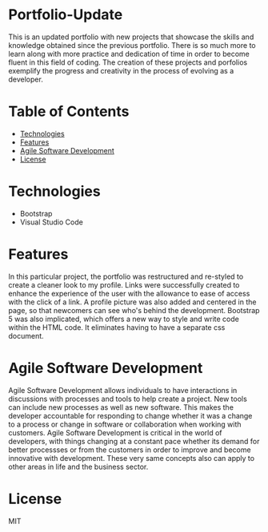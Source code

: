 # Portfolio-Update

This is an updated portfolio with new projects that showcase the skills and knowledge obtained since the previous portfolio. 
There is so much more to learn along with more practice and dedication of time in order to become fluent in this field of coding. The creation of these projects and porfolios exemplify the progress and creativity in the process of evolving as a developer.

# Table of Contents
* [Technologies](#technologies)
* [Features](#features)
* [Agile Software Development](#agile-software-development)
* [License](#license)

# Technologies
* Bootstrap
* Visual Studio Code


# Features
In this particular project, the portfolio was restructured and re-styled to create a cleaner look to my profile. Links were successfully created to enhance the experience of the user with the allowance to ease of access with the click of a link. A profile picture was also added and centered in the page, so that newcomers can see who's behind the development. Bootstrap 5 was also implicated, which offers a new way to style and write code within the HTML code. It eliminates having to have a separate css document. 

# Agile Software Development
Agile Software Development allows individuals to have interactions in discussions with processes and tools to help create a project. New tools can include new processes as well as new software. This makes the developer accountable for responding to change whether it was a change to a process or change in software or collaboration when working with customers. Agile Software Development is critical in the world of developers, with things changing at a constant pace whether its demand for better processses or from the customers in order to improve and become innovative with development. These very same concepts also can apply to other areas in life and the business sector.

# License
MIT
